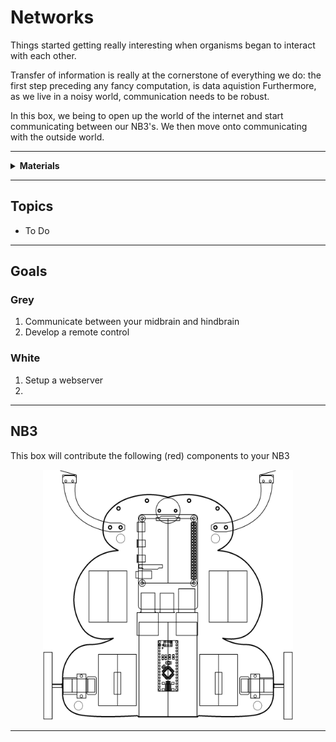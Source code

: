# Networks

Things started getting really interesting when organisms began to interact with each other.

Transfer of information is really at the cornerstone of everything we do: the first step preceding any fancy computation, is data aquistion Furthermore, as we live in a noisy world, communication needs to be robust.

In this box, we being to open up the world of the internet and start communicating between our NB3's. We then move onto communicating with the outside world. 

----

<details><summary><b>Materials</b></summary><p>

Contents|Description| # |Data|Link|
:-------|:----------|:-:|:--:|:--:|
Cable (Ethernet)|RJ45 cact5e ethernet patch cable (1 m)|1|[-D-](_data/datasheets/ethernet_cable_1m.pdf)|[-L-](https://uk.farnell.com/pro-signal/ps11074/lead-patch-cat-5e-1-00m-black/dp/1734943)|Loose|100|50|10

</p></details>

----

## Topics

- To Do

----

## Goals

### Grey

1. Communicate between your midbrain and hindbrain
2. Develop a remote control

### White

1. Setup a webserver
2. 

----

## NB3

This box will contribute the following (red) components to your NB3

<p align="center">
<img src="_data/images/NB3_networks.png" alt="NB3 stage" width="400" height="400">
<p>

----
